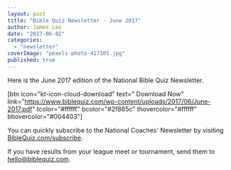 ```yaml
---
layout: post
title: "Bible Quiz Newsletter - June 2017"
author: James Lex
date: "2017-06-02"
categories: 
  - "newsletter"
coverImage: "pexels-photo-417105.jpg"
published: true
---
```


Here is the June 2017 edition of the National Bible Quiz Newsletter.

\[btn icon="kt-icon-cloud-download" text=" Download Now" link="https://www.biblequiz.com/wp-content/uploads/2017/06/June-2017.pdf" tcolor="#ffffff" bcolor="#2f865c" thovercolor="#ffffff" bhovercolor="#004403"\]

You can quickly subscribe to the National Coaches' Newsletter by visiting [BibleQuiz.com/subscribe](https://www.biblequiz.com/subscribe).

If you have results from your league meet or tournament, send them to [hello@biblequiz.com](mailto:hello@biblequiz.com).
